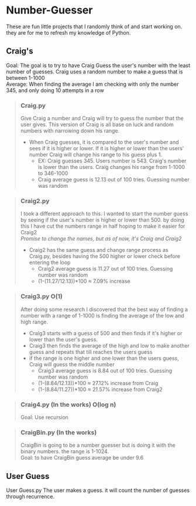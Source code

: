 # Number-Guesser

These are fun little projects that I randomly think of and start working on. they are for me to refresh my knowledge of Python.

## Craig's 

Goal: The goal is to try to have Craig Guess the user's number with the least number of guesses. Craig uses a random number to make a guess that is between 1-1000 </br>
Average: When finding the average I am checking with only the number 345, and only doing 10 attempts in a row

>### Craig.py
>Give Craig a number and Craig will try to guess the number that the user gives. This version of Craig is all base on luck and random numbers with narrowing down his range. </br>
>    - When Craig guesses, it is compared to the user's number and sees if it is higher or lower. If it is higher or lower than the users' number Craig will change his range to his guess plus 1. </br>
>       - EX: Craig guesses 345. Users number is 543. Craig's number is lower than the users. Craig changes his range from 1-1000 to 346-1000</br>
>       - Craig average guess is 12.13 out of 100 tries. Guessing number was random </br>

>### Craig2.py
>I took a different approach to this. I wanted to start the number guess by seeing if the user's number is higher or lower than 500. by doing this I have cut the numbers range in half hoping to make it easier for Craig2 </br>
><i>Promise to change the names, but as of now, it's Craig and Craig2</i></br>
>    - Craig2 has the same guess and change range process as Craig.py, besides having the 500 higher or lower check before entering the loop </br>
>       - Craig2 average guess is 11.27 out of 100 tries. Guessing number was random </br>
>       - (1-(11.27/12.13))*100 ≈ 7.09% increase 

>### Craig3.py O(1)
>After doing some research I discovered that the best way of finding a number with a range of 1-1000 is finding the average of the low and high range. </br>
>    - Craig3 starts with a guess of 500 and then finds if it's higher or lower than the user's guess.</br>
>    - Craig3 then finds the average of the high and low to make another guess and repeats that till reaches the users guess</br>
>    - if the range is one higher and one lower than the users guess, Craig will guess the middle number
>      - Craig3 average guess is 8.84 out of 100 tries. Guessing number was random
>      - (1-(8.84/12.13))*100 ≈ 27.12% increase from Craig
>      - (1-(8.84/11.27))*100 ≈ 21.57% increase from Craig2

>### Craig4.py (In the works) O(log n)
>Goal: Use recursion

>### CraigBin.py (In the works)
>CraigBin is going to be a number guesser but is doing it with the binary numbers. the range is 1-1024.</br>
>Goal: to have CraigBin guess average be under 9.6 </br>
> 


## User Guess

User Guess.py
The user makes a guess. it will count the number of guesses through recurrence.

